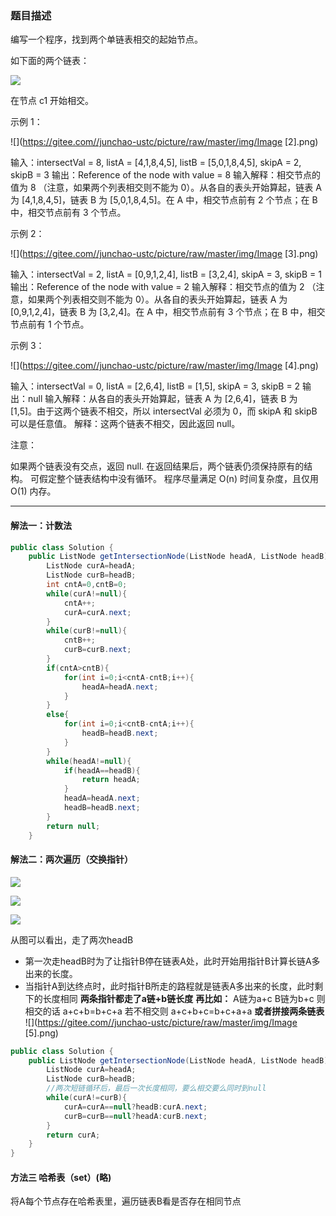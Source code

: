 ### 题目描述
编写一个程序，找到两个单链表相交的起始节点。

如下面的两个链表：

![](https://gitee.com//junchao-ustc/picture/raw/master/img/Image.png)


在节点 c1 开始相交。

 

示例 1：

![](https://gitee.com//junchao-ustc/picture/raw/master/img/Image [2].png)

输入：intersectVal = 8, listA = [4,1,8,4,5], listB = [5,0,1,8,4,5], skipA = 2, skipB = 3
输出：Reference of the node with value = 8
输入解释：相交节点的值为 8 （注意，如果两个列表相交则不能为 0）。从各自的表头开始算起，链表 A 为 [4,1,8,4,5]，链表 B 为 [5,0,1,8,4,5]。在 A 中，相交节点前有 2 个节点；在 B 中，相交节点前有 3 个节点。


示例 2：

![](https://gitee.com//junchao-ustc/picture/raw/master/img/Image [3].png)


输入：intersectVal = 2, listA = [0,9,1,2,4], listB = [3,2,4], skipA = 3, skipB = 1
输出：Reference of the node with value = 2
输入解释：相交节点的值为 2 （注意，如果两个列表相交则不能为 0）。从各自的表头开始算起，链表 A 为 [0,9,1,2,4]，链表 B 为 [3,2,4]。在 A 中，相交节点前有 3 个节点；在 B 中，相交节点前有 1 个节点。


示例 3：

![](https://gitee.com//junchao-ustc/picture/raw/master/img/Image [4].png)


输入：intersectVal = 0, listA = [2,6,4], listB = [1,5], skipA = 3, skipB = 2
输出：null
输入解释：从各自的表头开始算起，链表 A 为 [2,6,4]，链表 B 为 [1,5]。由于这两个链表不相交，所以 intersectVal 必须为 0，而 skipA 和 skipB 可以是任意值。
解释：这两个链表不相交，因此返回 null。


注意：

如果两个链表没有交点，返回 null.
在返回结果后，两个链表仍须保持原有的结构。
可假定整个链表结构中没有循环。
程序尽量满足 O(n) 时间复杂度，且仅用 O(1) 内存。
***
#### 解法一：计数法
```java
public class Solution {
    public ListNode getIntersectionNode(ListNode headA, ListNode headB) {
        ListNode curA=headA;
        ListNode curB=headB;
        int cntA=0,cntB=0;
        while(curA!=null){
            cntA++;
            curA=curA.next;
        }
        while(curB!=null){
            cntB++;
            curB=curB.next;
        }
        if(cntA>cntB){
            for(int i=0;i<cntA-cntB;i++){
                headA=headA.next;
            }
        }
        else{
            for(int i=0;i<cntB-cntA;i++){
                headB=headB.next;
            }
        }
        while(headA!=null){
            if(headA==headB){
                return headA;
            }
            headA=headA.next;
            headB=headB.next;
        }
        return null;
    }
```
#### 解法二：两次遍历（交换指针）
![](https://gitee.com//junchao-ustc/picture/raw/master/img/20200602115055.png)

![](https://gitee.com//junchao-ustc/picture/raw/master/img/20200602115244.png)

![](https://gitee.com//junchao-ustc/picture/raw/master/img/20200602115320.png)

从图可以看出，走了两次headB

* 第一次走headB时为了让指针B停在链表A处，此时开始用指针B计算长链A多出来的长度。
* 当指针A到达终点时，此时指针B所走的路程就是链表A多出来的长度，此时剩下的长度相同
**两条指针都走了a链+b链长度**
**再比如：** A链为a+c  B链为b+c  则相交的话  a+c+b=b+c+a   若不相交则 a+c+b+c=b+c+a+a
**或者拼接两条链表**
![](https://gitee.com//junchao-ustc/picture/raw/master/img/Image [5].png)
```java
public class Solution {
    public ListNode getIntersectionNode(ListNode headA, ListNode headB) {
        ListNode curA=headA;
        ListNode curB=headB;
        //两次短链循环后，最后一次长度相同，要么相交要么同时到null
        while(curA!=curB){
            curA=curA==null?headB:curA.next;
            curB=curB==null?headA:curB.next;
        }
        return curA;
    }
}
```
#### 方法三  哈希表（set）(略)
将A每个节点存在哈希表里，遍历链表B看是否存在相同节点